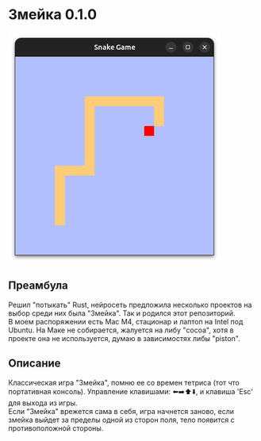 # Змейка 0.1.0 

!["LOGO"](LOGO.png)

## Преамбула
Решил "потыкать" Rust, нейросеть предложила несколько проектов на выбор среди них была "Змейка". Так и родился этот репозиторий.<br>
В моем распоряжении есть Mac M4, стационар и лаптоп на Intel под Ubuntu.
На Маке не собирается, жалуется на либу "cocoa", хотя в проекте она не используется, думаю в зависимостях либы "piston".

## Описание
Классическая игра "Змейка", помню ее со времен тетриса (тот что портативная консоль).
Управление клавишами: ⬅️➡️⬆️⬇️, и клавиша 'Esc' для выхода из игры.<br>
Если "Змейка" врежется сама в себя, игра начнется заново, если змейка выйдет за пределы одной из сторон поля, тело появится с противоположной стороны. 

